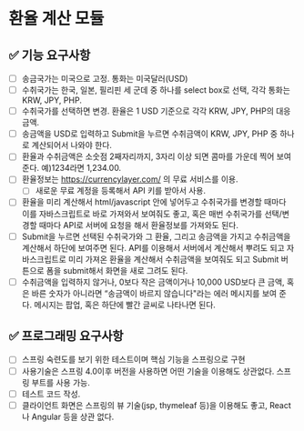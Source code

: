 # 환율 계산 모듈
## ✅ 기능 요구사항
- [ ] 송금국가는 미국으로 고정. 통화는 미국달러(USD)
- [ ] 수취국가는 한국, 일본, 필리핀 세 군데 중 하나를 select box로 선택, 각각 통화는 KRW, JPY, PHP.
- [ ] 수취국가를 선택하면 변경. 환율은 1 USD 기준으로 각각 KRW, JPY, PHP의 대응 금액. 
- [ ] 송금액을 USD로 입력하고 Submit을 누르면 수취금액이 KRW, JPY, PHP 중 하나로 계산되어서 나와야 한다.
- [ ] 환율과 수취금액은 소숫점 2째자리까지, 3자리 이상 되면 콤마를 가운데 찍어 보여준다. 예)1234라면 1,234.00.
- [ ] 환율정보는 https://currencylayer.com/ 의 무료 서비스를 이용.
  - [ ] 새로운 무료 계정을 등록해서 API 키를 받아서 사용.
- [ ] 환율을 미리 계산해서 html/javascript 안에 넣어두고 수취국가를 변경할 때마다 이를 자바스크립트로 바로 가져와서 보여줘도 좋고, 혹은 매번 수취국가를 선택/변경할 때마다 API로 서버에 요청을 해서 환율정보를 가져와도 된다.
- [ ] Submit을 누르면 선택된 수취국가와 그 환율, 그리고 송금액을 가지고 수취금액을 계산해서 하단에 보여주면 된다. API를 이용해서 서버에서 계산해서 뿌려도 되고 자바스크립트로 미리 가져온 환율을 계산해서 수취금액을 보여줘도 되고 Submit 버튼으로 폼을 submit해서 화면을 새로 그려도 된다.
- [ ] 수취금액을 입력하지 않거나, 0보다 작은 금액이거나 10,000 USD보다 큰 금액, 혹은 바른 숫자가 아니라면 “송금액이 바르지 않습니다"라는 에러 메시지를 보여 준다. 메시지는 팝업, 혹은 하단에 빨간 글씨로 나타나면 된다.

## ✅ 프로그래밍 요구사항
- [ ] 스프링 숙련도를 보기 위한 테스트이며 핵심 기능을 스프링으로 구현
- [ ] 사용기술은 스프링 4.0이후 버전을 사용하면 어떤 기술을 이용해도 상관없다. 스프링 부트를 사용 가능.
- [ ] 테스트 코드 작성.
- [ ] 클라이언트 화면은 스프링의 뷰 기술(jsp, thymeleaf 등)을 이용해도 좋고, React나 Angular 등을 상관 없다.